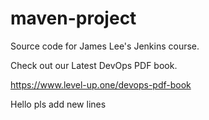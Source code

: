 # maven-project
Source code for James Lee's Jenkins course.

Check out our Latest DevOps PDF book.

https://www.level-up.one/devops-pdf-book

Hello pls add new lines
